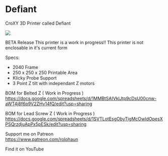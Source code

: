 # Defiant
 CroXY 3D Printer called Defiant
 
 ![](Build_Photos/preview.jpg)
 
 BETA Release
 This printer is a work in progress!! This printer is not enclosable in it's current form
 
 Specs:
 - 2040 Frame
 - 250 x 250 x 250 Printable Area
 - Klicky Probe Support
 - 3 Point Z tilt with independant Z motors
 
 BOM for Belted Z ( Work in Progress )  
 https://docs.google.com/spreadsheets/d/1MMBtSAIVklJtp9cDsU00cnw-aWT4j8f6p9V2ZHv14fQ/edit?usp=sharing
 
 BOM for Lead Screw Z ( Work in Progress )  
 https://docs.google.com/spreadsheets/d/1SVTLotEsgObyTigMcOwIdOpesXPSQrzdjuApPx5pESk/edit?usp=sharing
 
 Support me on Patreon  
 https://www.patreon.com/rolohaun
 
 Find it on YouTube
 
 
 
